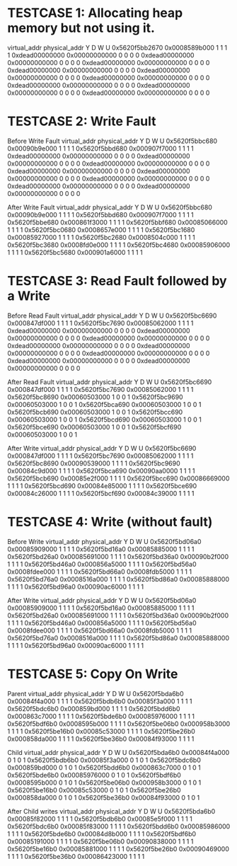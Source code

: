
TESTCASE 1: Allocating heap memory but not using it.
============================================
virtual_addr   physical_addr Y D W U
0x5620f5bb2670 0x0008589b000 1 1 1 1
0xdead00000000 0x00000000000 0 0 0 0
0xdead00000000 0x00000000000 0 0 0 0
0xdead00000000 0x00000000000 0 0 0 0
0xdead00000000 0x00000000000 0 0 0 0
0xdead00000000 0x00000000000 0 0 0 0
0xdead00000000 0x00000000000 0 0 0 0
0xdead00000000 0x00000000000 0 0 0 0
0xdead00000000 0x00000000000 0 0 0 0
0xdead00000000 0x00000000000 0 0 0 0


TESTCASE 2: Write Fault
============================================

Before Write Fault
virtual_addr   physical_addr Y D W U
0x5620f5bbc680 0x00090b9e000 1 1 1 1
0x5620f5bbd680 0x000907f7000 1 1 1 1
0xdead00000000 0x00000000000 0 0 0 0
0xdead00000000 0x00000000000 0 0 0 0
0xdead00000000 0x00000000000 0 0 0 0
0xdead00000000 0x00000000000 0 0 0 0
0xdead00000000 0x00000000000 0 0 0 0
0xdead00000000 0x00000000000 0 0 0 0
0xdead00000000 0x00000000000 0 0 0 0
0xdead00000000 0x00000000000 0 0 0 0

After Write Fault
virtual_addr   physical_addr Y D W U
0x5620f5bbc680 0x00090b9e000 1 1 1 1
0x5620f5bbd680 0x000907f7000 1 1 1 1
0x5620f5bbe680 0x000861f3000 1 1 1 1
0x5620f5bbf680 0x00085066000 1 1 1 1
0x5620f5bc0680 0x0008657e000 1 1 1 1
0x5620f5bc1680 0x00085927000 1 1 1 1
0x5620f5bc2680 0x0008504c000 1 1 1 1
0x5620f5bc3680 0x0008fd0e000 1 1 1 1
0x5620f5bc4680 0x00085906000 1 1 1 1
0x5620f5bc5680 0x000901a6000 1 1 1 1

TESTCASE 3: Read Fault followed by a Write
============================================

Before Read Fault
virtual_addr   physical_addr Y D W U
0x5620f5bc6690 0x000847df000 1 1 1 1
0x5620f5bc7690 0x00085062000 1 1 1 1
0xdead00000000 0x00000000000 0 0 0 0
0xdead00000000 0x00000000000 0 0 0 0
0xdead00000000 0x00000000000 0 0 0 0
0xdead00000000 0x00000000000 0 0 0 0
0xdead00000000 0x00000000000 0 0 0 0
0xdead00000000 0x00000000000 0 0 0 0
0xdead00000000 0x00000000000 0 0 0 0
0xdead00000000 0x00000000000 0 0 0 0

After Read Fault
virtual_addr   physical_addr Y D W U
0x5620f5bc6690 0x000847df000 1 1 1 1
0x5620f5bc7690 0x00085062000 1 1 1 1
0x5620f5bc8690 0x00060503000 1 0 0 1
0x5620f5bc9690 0x00060503000 1 0 0 1
0x5620f5bca690 0x00060503000 1 0 0 1
0x5620f5bcb690 0x00060503000 1 0 0 1
0x5620f5bcc690 0x00060503000 1 0 0 1
0x5620f5bcd690 0x00060503000 1 0 0 1
0x5620f5bce690 0x00060503000 1 0 0 1
0x5620f5bcf690 0x00060503000 1 0 0 1

After Write
virtual_addr   physical_addr Y D W U
0x5620f5bc6690 0x000847df000 1 1 1 1
0x5620f5bc7690 0x00085062000 1 1 1 1
0x5620f5bc8690 0x00090539000 1 1 1 1
0x5620f5bc9690 0x00084c9d000 1 1 1 1
0x5620f5bca690 0x00090aa0000 1 1 1 1
0x5620f5bcb690 0x00085e2f000 1 1 1 1
0x5620f5bcc690 0x00086669000 1 1 1 1
0x5620f5bcd690 0x00084e85000 1 1 1 1
0x5620f5bce690 0x00084c26000 1 1 1 1
0x5620f5bcf690 0x00084c39000 1 1 1 1

TESTCASE 4: Write (without fault)
============================================

Before Write
virtual_addr   physical_addr Y D W U
0x5620f5bd06a0 0x00085909000 1 1 1 1
0x5620f5bd16a0 0x00085885000 1 1 1 1
0x5620f5bd26a0 0x00085691000 1 1 1 1
0x5620f5bd36a0 0x00090b2f000 1 1 1 1
0x5620f5bd46a0 0x000856a5000 1 1 1 1
0x5620f5bd56a0 0x0008fdee000 1 1 1 1
0x5620f5bd66a0 0x0008fdb5000 1 1 1 1
0x5620f5bd76a0 0x0008516a000 1 1 1 1
0x5620f5bd86a0 0x00085888000 1 1 1 1
0x5620f5bd96a0 0x00090ac6000 1 1 1 1

After Write
virtual_addr   physical_addr Y D W U
0x5620f5bd06a0 0x00085909000 1 1 1 1
0x5620f5bd16a0 0x00085885000 1 1 1 1
0x5620f5bd26a0 0x00085691000 1 1 1 1
0x5620f5bd36a0 0x00090b2f000 1 1 1 1
0x5620f5bd46a0 0x000856a5000 1 1 1 1
0x5620f5bd56a0 0x0008fdee000 1 1 1 1
0x5620f5bd66a0 0x0008fdb5000 1 1 1 1
0x5620f5bd76a0 0x0008516a000 1 1 1 1
0x5620f5bd86a0 0x00085888000 1 1 1 1
0x5620f5bd96a0 0x00090ac6000 1 1 1 1

TESTCASE 5: Copy On Write
============================================

Parent
virtual_addr   physical_addr Y D W U
0x5620f5bda6b0 0x00084f4a000 1 1 1 1
0x5620f5bdb6b0 0x00085f3a000 1 1 1 1
0x5620f5bdc6b0 0x000859bd000 1 1 1 1
0x5620f5bdd6b0 0x000863c7000 1 1 1 1
0x5620f5bde6b0 0x00085976000 1 1 1 1
0x5620f5bdf6b0 0x0008595b000 1 1 1 1
0x5620f5be06b0 0x000958b3000 1 1 1 1
0x5620f5be16b0 0x00085c53000 1 1 1 1
0x5620f5be26b0 0x000858da000 1 1 1 1
0x5620f5be36b0 0x00084f93000 1 1 1 1

Child
virtual_addr   physical_addr Y D W U
0x5620f5bda6b0 0x00084f4a000 0 1 0 1
0x5620f5bdb6b0 0x00085f3a000 0 1 0 1
0x5620f5bdc6b0 0x000859bd000 0 1 0 1
0x5620f5bdd6b0 0x000863c7000 0 1 0 1
0x5620f5bde6b0 0x00085976000 0 1 0 1
0x5620f5bdf6b0 0x0008595b000 0 1 0 1
0x5620f5be06b0 0x000958b3000 0 1 0 1
0x5620f5be16b0 0x00085c53000 0 1 0 1
0x5620f5be26b0 0x000858da000 0 1 0 1
0x5620f5be36b0 0x00084f93000 0 1 0 1

After Child writes
virtual_addr   physical_addr Y D W U
0x5620f5bda6b0 0x00085f82000 1 1 1 1
0x5620f5bdb6b0 0x00085e5f000 1 1 1 1
0x5620f5bdc6b0 0x00085f83000 1 1 1 1
0x5620f5bdd6b0 0x00085986000 1 1 1 1
0x5620f5bde6b0 0x00084d8b000 1 1 1 1
0x5620f5bdf6b0 0x00085191000 1 1 1 1
0x5620f5be06b0 0x00090838000 1 1 1 1
0x5620f5be16b0 0x00085881000 1 1 1 1
0x5620f5be26b0 0x00090469000 1 1 1 1
0x5620f5be36b0 0x00086423000 1 1 1 1
